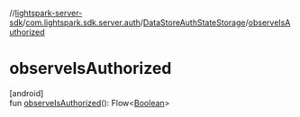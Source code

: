 //[lightspark-server-sdk](../../../index.md)/[com.lightspark.sdk.server.auth](../index.md)/[DataStoreAuthStateStorage](index.md)/[observeIsAuthorized](observe-is-authorized.md)

# observeIsAuthorized

[android]\
fun [observeIsAuthorized](observe-is-authorized.md)(): Flow&lt;[Boolean](https://kotlinlang.org/api/latest/jvm/stdlib/kotlin/-boolean/index.html)&gt;
